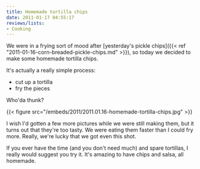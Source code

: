 ```yaml
---
title: Homemade tortilla chips
date: 2011-01-17 04:55:17
reviews/lists:
- Cooking
---
```

We were in a frying sort of mood after [yesterday's pickle chips]({{< ref "2011-01-16-corn-breaded-pickle-chips.md" >}}), so today we decided to make some homemade tortilla chips.

It's actually a really simple process:

* cut up a tortilla
* fry the pieces


<!--more-->

Who'da thunk?

{{< figure src="/embeds/2011/2011.01.16-homemade-tortilla-chips.jpg" >}}

I wish I'd gotten a few more pictures while we were still making them, but it turns out that they're too tasty. We were eating them faster than I could fry more. Really, we're lucky that we got even this shot.

If you ever have the time (and you don't need much) and spare tortillas, I really would suggest you try it. It's amazing to have chips and salsa, all homemade.